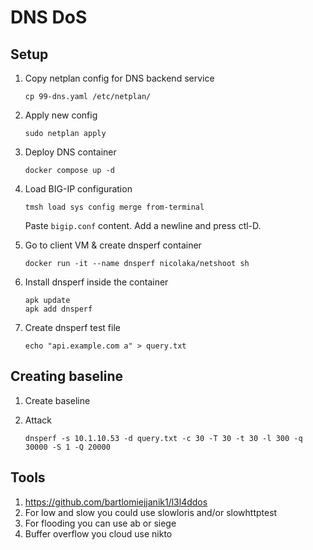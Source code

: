 # DNS DoS

## Setup

1. Copy netplan config for DNS backend service

    ```
    cp 99-dns.yaml /etc/netplan/
    ```

2. Apply new config

    ```
    sudo netplan apply
    ```

3. Deploy DNS container

    ```
    docker compose up -d
    ```

4. Load BIG-IP configuration

    ```
    tmsh load sys config merge from-terminal
    ```

    Paste `bigip.conf` content.
    Add a newline and press ctl-D.

5. Go to client VM & create dnsperf container

    ```
    docker run -it --name dnsperf nicolaka/netshoot sh
    ```

6. Install dnsperf inside the container

    ```
    apk update
    apk add dnsperf
    ```

7. Create dnsperf test file

    ```
    echo "api.example.com a" > query.txt
    ```

## Creating baseline

1. Create baseline

2. Attack

    ```
    dnsperf -s 10.1.10.53 -d query.txt -c 30 -T 30 -t 30 -l 300 -q 30000 -S 1 -Q 20000
    ```

## Tools

1. https://github.com/bartlomiejjanik1/l3l4ddos
2. For low and slow you could use slowloris and/or slowhttptest
3. For flooding you can use ab or siege
4. Buffer overflow you cloud use nikto